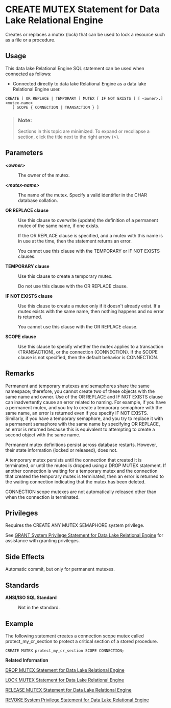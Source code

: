 <!-- loio816c2a336ce21014a279eb2f6d47cbb0 -->

# CREATE MUTEX Statement for Data Lake Relational Engine

Creates or replaces a mutex \(lock\) that can be used to lock a resource such as a file or a procedure.



<a name="loio816c2a336ce21014a279eb2f6d47cbb0__section_ovp_dvr_znb"/>

## Usage

This data lake Relational Engine SQL statement can be used when connected as follows:

-   Connected directly to data lake Relational Engine as a data lake Relational Engine user.



```
CREATE [ OR REPLACE | TEMPORARY ] MUTEX [ IF NOT EXISTS ] [ <owner>.]<mutex-name>
   [ SCOPE { CONNECTION | TRANSACTION } ]
```



> ### Note:  
> Sections in this topic are minimized. To expand or recollapse a section, click the title next to the right arrow \(*\>*\).



## Parameters


<dl>
<dt><b>

*<owner\>*

</b></dt>
<dd>

The owner of the mutex.



</dd><dt><b>

*<mutex-name\>*

</b></dt>
<dd>

The name of the mutex. Specify a valid identifier in the CHAR database collation.



</dd><dt><b>

OR REPLACE clause

</b></dt>
<dd>

Use this clause to overwrite \(update\) the definition of a permanent mutex of the same name, if one exists.

If the OR REPLACE clause is specified, and a mutex with this name is in use at the time, then the statement returns an error.

You cannot use this clause with the TEMPORARY or IF NOT EXISTS clauses.



</dd><dt><b>

TEMPORARY clause

</b></dt>
<dd>

Use this clause to create a temporary mutex.

Do not use this clause with the OR REPLACE clause.



</dd><dt><b>

IF NOT EXISTS clause

</b></dt>
<dd>

Use this clause to create a mutex only if it doesn't already exist. If a mutex exists with the same name, then nothing happens and no error is returned.

You cannot use this clause with the OR REPLACE clause.



</dd><dt><b>

SCOPE clause

</b></dt>
<dd>

Use this clause to specify whether the mutex applies to a transaction \(TRANSACTION\), or the connection \(CONNECTION\). If the SCOPE clause is not specified, then the default behavior is CONNECTION.



</dd>
</dl>



## Remarks

Permanent and temporary mutexes and semaphores share the same namespace; therefore, you cannot create two of these objects with the same name and owner. Use of the OR REPLACE and IF NOT EXISTS clause can inadvertently cause an error related to naming. For example, if you have a permanent mutex, and you try to create a temporary semaphore with the same name, an error is returned even if you specify IF NOT EXISTS. Similarly, if you have a temporary semaphore, and you try to replace it with a permanent semaphore with the same name by specifying OR REPLACE, an error is returned because this is equivalent to attempting to create a second object with the same name.

Permanent mutex definitions persist across database restarts. However, their state information \(locked or released\), does not.

A temporary mutex persists until the connection that created it is terminated, or until the mutex is dropped using a DROP MUTEX statement. If another connection is waiting for a temporary mutex and the connection that created the temporary mutex is terminated, then an error is returned to the waiting connection indicating that the mutex has been deleted.

CONNECTION scope mutexes are not automatically released other than when the connection is terminated.



<a name="loio816c2a336ce21014a279eb2f6d47cbb0__section_psl_wfz_m2b"/>

## Privileges

Requires the CREATE ANY MUTEX SEMAPHORE system privilege.

See [GRANT System Privilege Statement for Data Lake Relational Engine](grant-system-privilege-statement-for-data-lake-relational-engine-a3dfcb0.md) for assistance with granting privileges.



## Side Effects

Automatic commit, but only for permanent mutexes.



## Standards


<dl>
<dt><b>

ANSI/ISO SQL Standard

</b></dt>
<dd>

Not in the standard.



</dd>
</dl>



## Example

The following statement creates a connection scope mutex called protect\_my\_cr\_section to protect a critical section of a stored procedure.

```
CREATE MUTEX protect_my_cr_section SCOPE CONNECTION;
```

**Related Information**  


[DROP MUTEX Statement for Data Lake Relational Engine](drop-mutex-statement-for-data-lake-relational-engine-816e9ff.md "Drops the specified mutex.")

[LOCK MUTEX Statement for Data Lake Relational Engine](lock-mutex-statement-for-data-lake-relational-engine-8171b78.md "Locks a resource such as a file or system procedure using a predefined mutex.")

[RELEASE MUTEX Statement for Data Lake Relational Engine](release-mutex-statement-for-data-lake-relational-engine-8172a39.md "Releases the specified connection-scope mutex, if it is locked by the current connection.")

[REVOKE System Privilege Statement for Data Lake Relational Engine](revoke-system-privilege-statement-for-data-lake-relational-engine-a3eadda.md "Removes specific system privileges from specific users and the right to administer the privilege.")

